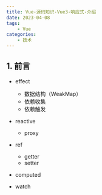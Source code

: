 ```yaml
---
title: Vue-源码知识-Vue3-响应式-介绍
date: 2023-04-08
tags:
    - Vue
categories:
    - 技术
---
```


## 1. 前言

-   effect

    -   数据结构（WeakMap）
    -   依赖收集
    -   依赖触发

-   reactive

    -   proxy

-   ref

    -   getter
    -   setter

-   computed

-   watch
